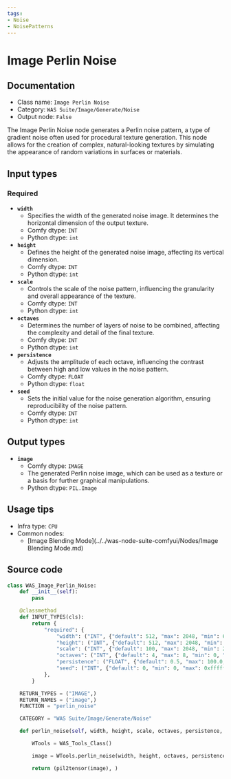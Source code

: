 ```yaml
---
tags:
- Noise
- NoisePatterns
---
```


# Image Perlin Noise
## Documentation
- Class name: `Image Perlin Noise`
- Category: `WAS Suite/Image/Generate/Noise`
- Output node: `False`

The Image Perlin Noise node generates a Perlin noise pattern, a type of gradient noise often used for procedural texture generation. This node allows for the creation of complex, natural-looking textures by simulating the appearance of random variations in surfaces or materials.
## Input types
### Required
- **`width`**
    - Specifies the width of the generated noise image. It determines the horizontal dimension of the output texture.
    - Comfy dtype: `INT`
    - Python dtype: `int`
- **`height`**
    - Defines the height of the generated noise image, affecting its vertical dimension.
    - Comfy dtype: `INT`
    - Python dtype: `int`
- **`scale`**
    - Controls the scale of the noise pattern, influencing the granularity and overall appearance of the texture.
    - Comfy dtype: `INT`
    - Python dtype: `int`
- **`octaves`**
    - Determines the number of layers of noise to be combined, affecting the complexity and detail of the final texture.
    - Comfy dtype: `INT`
    - Python dtype: `int`
- **`persistence`**
    - Adjusts the amplitude of each octave, influencing the contrast between high and low values in the noise pattern.
    - Comfy dtype: `FLOAT`
    - Python dtype: `float`
- **`seed`**
    - Sets the initial value for the noise generation algorithm, ensuring reproducibility of the noise pattern.
    - Comfy dtype: `INT`
    - Python dtype: `int`
## Output types
- **`image`**
    - Comfy dtype: `IMAGE`
    - The generated Perlin noise image, which can be used as a texture or a basis for further graphical manipulations.
    - Python dtype: `PIL.Image`
## Usage tips
- Infra type: `CPU`
- Common nodes:
    - [Image Blending Mode](../../was-node-suite-comfyui/Nodes/Image Blending Mode.md)



## Source code
```python
class WAS_Image_Perlin_Noise:
    def __init__(self):
        pass

    @classmethod
    def INPUT_TYPES(cls):
        return {
            "required": {
                "width": ("INT", {"default": 512, "max": 2048, "min": 64, "step": 1}),
                "height": ("INT", {"default": 512, "max": 2048, "min": 64, "step": 1}),
                "scale": ("INT", {"default": 100, "max": 2048, "min": 2, "step": 1}),
                "octaves": ("INT", {"default": 4, "max": 8, "min": 0, "step": 1}),
                "persistence": ("FLOAT", {"default": 0.5, "max": 100.0, "min": 0.01, "step": 0.01}),
                "seed": ("INT", {"default": 0, "min": 0, "max": 0xffffffffffffffff}),
            },
        }

    RETURN_TYPES = ("IMAGE",)
    RETURN_NAMES = ("image",)
    FUNCTION = "perlin_noise"

    CATEGORY = "WAS Suite/Image/Generate/Noise"

    def perlin_noise(self, width, height, scale, octaves, persistence, seed):

        WTools = WAS_Tools_Class()

        image = WTools.perlin_noise(width, height, octaves, persistence, scale, seed)

        return (pil2tensor(image), )

```
